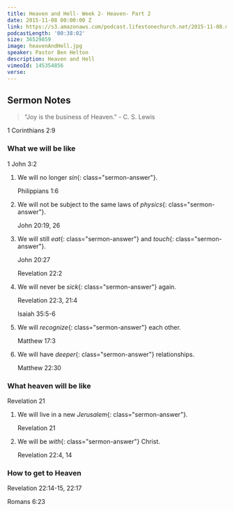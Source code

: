 ```yaml
---
title: Heaven and Hell- Week 2- Heaven- Part 2
date: 2015-11-08 00:00:00 Z
link: https://s3.amazonaws.com/podcast.lifestonechurch.net/2015-11-08.mp3
podcastLength: '00:38:02'
size: 36529859
image: heavenAndHell.jpg
speaker: Pastor Ben Helton
description: Heaven and Hell
vimeoId: 145354856
verse: 
---
```


## Sermon Notes

> "Joy is the business of Heaven." - C. S. Lewis

1 Corinthians 2:9

### What we will be like

1 John 3:2

1. We will no longer *sin*{: class="sermon-answer"}.

    Philippians 1:6

1. We will not be subject to the same laws of *physics*{: class="sermon-answer"}.

    John 20:19, 26

1. We will still *eat*{: class="sermon-answer"} and *touch*{: class="sermon-answer"}.

    John 20:27

    Revelation 22:2

1. We will never be *sick*{: class="sermon-answer"} again.

    Revelation 22:3, 21:4

    Isaiah 35:5-6

1. We will *recognize*{: class="sermon-answer"} each other.

    Matthew 17:3

1. We will have *deeper*{: class="sermon-answer"} relationships.

    Matthew 22:30

### What heaven will be like

Revelation 21

1. We will live in a new *Jerusalem*{: class="sermon-answer"}.

    Revelation 21

1. We will be *with*{: class="sermon-answer"} Christ.

    Revelation 22:4, 14

### How to get to Heaven

Revelation 22:14-15, 22:17

Romans 6:23
